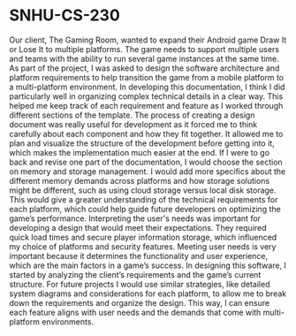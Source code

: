 # SNHU-CS-230

  Our client, The Gaming Room, wanted to expand their Android game Draw It or Lose It to multiple platforms. The game needs to support multiple users and teams with the ability to run several game instances at the same time. As part of the project, I was asked to design the software architecture and platform requirements to help transition the game from a mobile platform to a multi-platform environment.
  In developing this documentation, I think I did particularly well in organizing complex technical details in a clear way. This helped me keep track of each requirement and feature as I worked through different sections of the template. The process of creating a design document was really useful for development as it forced me to think carefully about each component and how they fit together. It allowed me to plan and visualize the structure of the development before getting into it, which makes the implementation much easier at the end.
  If I were to go back and revise one part of the documentation, I would choose the section on memory and storage management. I would add more specifics about the different memory demands across platforms and how storage solutions might be different, such as using cloud storage versus local disk storage. This would give a greater understanding of the technical requirements for each platform, which could help guide future developers on optimizing the game’s performance.
  Interpreting the user's needs was important for developing a design that would meet their expectations. They required quick load times and secure player information storage, which influenced my choice of platforms and security features. Meeting user needs is very important because it determines the functionality and user experience, which are the main factors in a game’s success.
  In designing this software, I started by analyzing the client’s requirements and the game’s current structure. For future projects I would use similar strategies, like detailed system diagrams and considerations for each platform, to allow me to break down the requirements and organize the design. This way, I can ensure each feature aligns with user needs and the demands that come with multi-platform environments.
